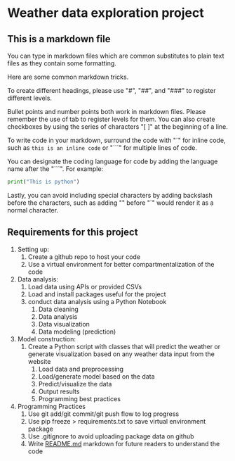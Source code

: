 # Weather data exploration project

## This is a markdown file

You can type in markdown files which are common substitutes to plain text files as they contain some formatting. 

Here are some common markdown tricks.

To create different headings, please use "#", "##", and "###" to register different levels. 

Bullet points and number points both work in markdown files. Please remember the use of tab to register levels for them. You can also create checkboxes by using the series of characters "[ ]" at the beginning of a line.

To write code in your markdown, surround the code with  "\`" for inline code, such as `this is an inline code` or "```" for multiple lines of code. 

You can designate the coding language for code by adding the language name after the "```". For example:

```python
print("This is python")
```

Lastly, you can avoid including special characters by adding backslash before the characters, such as adding "\" before "`" would render it as a normal character.

## Requirements for this project

1. Setting up:
    1. Create a github repo to host your code
    2. Use a virtual environment for better compartmentalization of the code
2. Data analysis:
    1. Load data using APIs or provided CSVs
    2. Load and install packages useful for the project
    3. conduct data analysis using a Python Notebook
        1. Data cleaning
        2. Data analysis
        3. Data visualization
        4. Data modeling (prediction)
3. Model construction:
    1. Create a Python script with classes that will predict the weather or generate visualization based on any weather data input from the website
        1. Load data and preprocessing
        2. Load/generate model based on the data
        3. Predict/visualize the data
        4. Output results
        5. Programming best practices
4. Programming Practices
    1. Use git add/git commit/git push flow to log progress
    2. Use pip freeze > requirements.txt to save virtual environment package 
    3. Use .gitignore to avoid uploading package data on github
    4. Write [README.md](http://README.md) markdown for future readers to understand the code